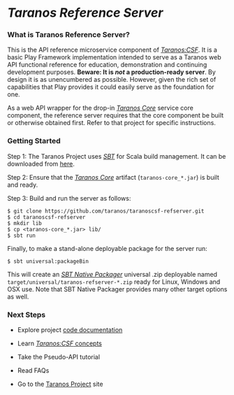 # *Taranos Reference Server* #

### What is Taranos Reference Server? ###

This is the API reference microservice component of [_Taranos:CSF_](https://github.com/taranos/taranoscsf).  It is a basic Play Framework implementation intended to serve as a Taranos web API functional reference for education, demonstration and continuing development purposes.  **Beware:  It is *not* a production-ready server**.  By design it is as unencumbered as possible.  However, given the rich set of capabilities that Play provides it could easily serve as the foundation for one.

As a web API wrapper for the drop-in [*Taranos Core*](https://github.com/taranos/taranoscsf-core) service core component, the reference server requires that the core component be built or otherwise obtained first.  Refer to that project for specific instructions.

### Getting Started ###

Step 1:  The Taranos Project uses [_SBT_](http://www.scala-sbt.org/) for Scala build management.  It can be downloaded from [here](http://www.scala-sbt.org/download.html).

Step 2:  Ensure that the [*Taranos Core*](https://github.com/taranos/taranoscsf-core) artifact (``taranos-core_*.jar``) is built and ready.

Step 3:  Build and run the server as follows:

```
$ git clone https://github.com/taranos/taranoscsf-refserver.git
$ cd taranoscsf-refserver
$ mkdir lib
$ cp <taranos-core_*.jar> lib/
$ sbt run
```

Finally, to make a stand-alone deployable package for the server run:

```
$ sbt universal:packageBin
```

This will create an [_SBT Native Packager_](https://github.com/sbt/sbt-native-packager) universal .zip deployable named ``target/universal/taranos-refserver-*.zip`` ready for Linux, Windows and OSX use.  Note that SBT Native Packager provides many other target options as well.

### Next Steps ###

- Explore project [code documentation](http://rawgit.com/taranos/taranoscsf-refserver/master/docs/api/index.html)

- Learn [_Taranos:CSF_ concepts](https://github.com/taranos/taranoscsf/wiki/Domain-Model-Concepts)

- Take the Pseudo-API tutorial

- Read FAQs

- Go to the [Taranos Project](https://github.com/taranos/taranoscsf) site


